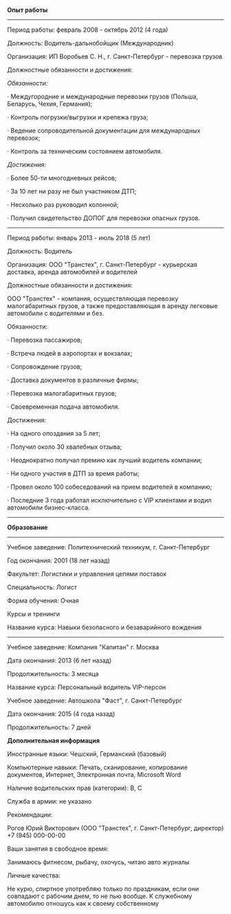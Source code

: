 **Опыт работы**

----

Период работы: февраль 2008 - октябрь 2012 (4 года)

Должность: Водитель-дальнобойщик (Международник)

Организация: ИП Воробьев С. Н., г. Санкт-Петербург - перевозка грузов

Должностные обязанности и достижения:

*Обязанности:*

· Междугородние и международные перевозки грузов (Польша, Беларусь, Чехия, Германия);

· Контроль погрузки/выгрузки и крепежа груза;

· Ведение сопроводительной документации для международных перевозок;

· Контроль за техническим состоянием автомобиля.

*Достижения:*

· Более 50-ти многодневных рейсов;

· За 10 лет ни разу не был участником ДТП;

· Несколько раз руководил колонной;

· Получил свидетельство ДОПОГ для перевозки опасных грузов.

-----

Период работы: январь 2013 - июль 2018 (5 лет)

Должность: Водитель

Организация: ООО "Транстех", г. Санкт-Петербург - курьерская доставка, аренда автомобилей и водителей

Должностные обязанности и достижения:

ООО "Транстех" - компания, осуществляющая перевозку малогабаритных грузов, а также предоставляющая в аренду легковые автомобили с водителями и без.

Обязанности:

· Перевозка пассажиров;

· Встреча людей в аэропортах и вокзалах;

· Сопровождение грузов;

· Доставка документов в различные фирмы;

· Перевозка малогабаритных грузов;

· Своевременная подача автомобиля.

Достижения:

· На одного опоздания за 5 лет;

· Получил около 30 хвалебных отзыва;

· Неоднократно получал премию как лучший водитель компании;

· Ни одного участия в ДТП за время работы;

· Провел около 100 собеседований на прием водителей в компанию;

· Последние 3 года работал исключительно с VIP клиентами и водил автомобили бизнес-класса.

----

**Образование**

----

Учебное заведение: Политехнический техникум, г. Санкт-Петербург

Год окончания: 2001 (18 лет назад)

Факультет: Логистики и управления цепями поставок

Специальность: Логист

Форма обучения: Очная

Курсы и тренинги

Название курса: Навыки безопасного и безаварийного вождения

----

Учебное заведение: Компания "Капитан" г. Москва

Дата окончания: 2013 (6 лет назад)

Продолжительность: 3 месяца

Название курса: Персональный водитель VIP-персон

Учебное заведение: Автошкола "Фаст", г. Санкт-Петербург

Дата окончания: 2015 (4 года назад)

Продолжительность: 7 дней

**Дополнительная информация**

Иностранные языки: Чешский, Германский (базовый)

Компьютерные навыки: Печать, сканирование, копирование документов, Интернет, Электронная почта, Microsoft Word

Наличие водительских прав (категории): B, C

Служба в армии: не указано

Рекомендации:

Рогов Юрий Викторович (ООО "Транстех", г. Санкт-Петербург, директор) +7 (945) 000-00-00

Ваши занятия в свободное время:

Занимаюсь фитнесом, рыбачу, охочусь, читаю авто журналы

Личные качества:

Не курю, спиртное употребляю только по праздникам, если они совпадают с рабочим днем, то не пью вообще. К служебному автомобилю отношусь как к своему собственному

<!--
**mokena1990/mokena1990** is a ✨ _special_ ✨ repository because its `README.md` (this file) appears on your GitHub profile.

Here are some ideas to get you started:

- 🔭 I’m currently working on ...
- 🌱 I’m currently learning ...
- 👯 I’m looking to collaborate on ...
- 🤔 I’m looking for help with ...
- 💬 Ask me about ...
- 📫 How to reach me: ...
- 😄 Pronouns: ...
- ⚡ Fun fact: ...
-->
